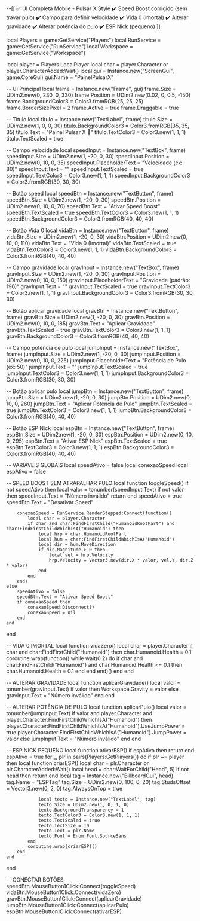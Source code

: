 --[[ 
✅ UI Completa Mobile - Pulsar X Style
✔️ Speed Boost corrigido (sem travar pulo)
✔️ Campo para definir velocidade
✔️ Vida 0 (imortal)
✔️ Alterar gravidade
✔️ Alterar potência do pulo
✔️ ESP Nick (pequeno)
]]

local Players = game:GetService("Players")
local RunService = game:GetService("RunService")
local Workspace = game:GetService("Workspace")

local player = Players.LocalPlayer
local char = player.Character or player.CharacterAdded:Wait()
local gui = Instance.new("ScreenGui", game.CoreGui)
gui.Name = "PainelPulsarX"

-- UI Principal
local frame = Instance.new("Frame", gui)
frame.Size = UDim2.new(0, 230, 0, 330)
frame.Position = UDim2.new(0.02, 0, 0.5, -150)
frame.BackgroundColor3 = Color3.fromRGB(25, 25, 25)
frame.BorderSizePixel = 2
frame.Active = true
frame.Draggable = true

-- Título
local titulo = Instance.new("TextLabel", frame)
titulo.Size = UDim2.new(1, 0, 0, 30)
titulo.BackgroundColor3 = Color3.fromRGB(35, 35, 35)
titulo.Text = "Painel Pulsar X 👣"
titulo.TextColor3 = Color3.new(1, 1, 1)
titulo.TextScaled = true

-- Campo velocidade
local speedInput = Instance.new("TextBox", frame)
speedInput.Size = UDim2.new(1, -20, 0, 30)
speedInput.Position = UDim2.new(0, 10, 0, 35)
speedInput.PlaceholderText = "Velocidade (ex: 80)"
speedInput.Text = ""
speedInput.TextScaled = true
speedInput.TextColor3 = Color3.new(1, 1, 1)
speedInput.BackgroundColor3 = Color3.fromRGB(30, 30, 30)

-- Botão speed
local speedBtn = Instance.new("TextButton", frame)
speedBtn.Size = UDim2.new(1, -20, 0, 30)
speedBtn.Position = UDim2.new(0, 10, 0, 70)
speedBtn.Text = "Ativar Speed Boost"
speedBtn.TextScaled = true
speedBtn.TextColor3 = Color3.new(1, 1, 1)
speedBtn.BackgroundColor3 = Color3.fromRGB(40, 40, 40)

-- Botão Vida 0
local vidaBtn = Instance.new("TextButton", frame)
vidaBtn.Size = UDim2.new(1, -20, 0, 30)
vidaBtn.Position = UDim2.new(0, 10, 0, 110)
vidaBtn.Text = "Vida 0 (Imortal)"
vidaBtn.TextScaled = true
vidaBtn.TextColor3 = Color3.new(1, 1, 1)
vidaBtn.BackgroundColor3 = Color3.fromRGB(40, 40, 40)

-- Campo gravidade
local gravInput = Instance.new("TextBox", frame)
gravInput.Size = UDim2.new(1, -20, 0, 30)
gravInput.Position = UDim2.new(0, 10, 0, 150)
gravInput.PlaceholderText = "Gravidade (padrão: 196)"
gravInput.Text = ""
gravInput.TextScaled = true
gravInput.TextColor3 = Color3.new(1, 1, 1)
gravInput.BackgroundColor3 = Color3.fromRGB(30, 30, 30)

-- Botão aplicar gravidade
local gravBtn = Instance.new("TextButton", frame)
gravBtn.Size = UDim2.new(1, -20, 0, 30)
gravBtn.Position = UDim2.new(0, 10, 0, 185)
gravBtn.Text = "Aplicar Gravidade"
gravBtn.TextScaled = true
gravBtn.TextColor3 = Color3.new(1, 1, 1)
gravBtn.BackgroundColor3 = Color3.fromRGB(40, 40, 40)

-- Campo potência de pulo
local jumpInput = Instance.new("TextBox", frame)
jumpInput.Size = UDim2.new(1, -20, 0, 30)
jumpInput.Position = UDim2.new(0, 10, 0, 225)
jumpInput.PlaceholderText = "Potência de Pulo (ex: 50)"
jumpInput.Text = ""
jumpInput.TextScaled = true
jumpInput.TextColor3 = Color3.new(1, 1, 1)
jumpInput.BackgroundColor3 = Color3.fromRGB(30, 30, 30)

-- Botão aplicar pulo
local jumpBtn = Instance.new("TextButton", frame)
jumpBtn.Size = UDim2.new(1, -20, 0, 30)
jumpBtn.Position = UDim2.new(0, 10, 0, 260)
jumpBtn.Text = "Aplicar Potência de Pulo"
jumpBtn.TextScaled = true
jumpBtn.TextColor3 = Color3.new(1, 1, 1)
jumpBtn.BackgroundColor3 = Color3.fromRGB(40, 40, 40)

-- Botão ESP Nick
local espBtn = Instance.new("TextButton", frame)
espBtn.Size = UDim2.new(1, -20, 0, 30)
espBtn.Position = UDim2.new(0, 10, 0, 295)
espBtn.Text = "Ativar ESP Nick"
espBtn.TextScaled = true
espBtn.TextColor3 = Color3.new(1, 1, 1)
espBtn.BackgroundColor3 = Color3.fromRGB(40, 40, 40)

-- VARIÁVEIS GLOBAIS
local speedAtivo = false
local conexaoSpeed
local espAtivo = false

-- SPEED BOOST SEM ATRAPALHAR PULO
local function toggleSpeed()
	if not speedAtivo then
		local valor = tonumber(speedInput.Text)
		if not valor then
			speedInput.Text = "Número inválido"
			return
		end
		speedAtivo = true
		speedBtn.Text = "Desativar Speed"

		conexaoSpeed = RunService.RenderStepped:Connect(function()
			local char = player.Character
			if char and char:FindFirstChild("HumanoidRootPart") and char:FindFirstChildWhichIsA("Humanoid") then
				local hrp = char.HumanoidRootPart
				local hum = char:FindFirstChildWhichIsA("Humanoid")
				local dir = hum.MoveDirection
				if dir.Magnitude > 0 then
					local vel = hrp.Velocity
					hrp.Velocity = Vector3.new(dir.X * valor, vel.Y, dir.Z * valor)
				end
			end
		end)
	else
		speedAtivo = false
		speedBtn.Text = "Ativar Speed Boost"
		if conexaoSpeed then
			conexaoSpeed:Disconnect()
			conexaoSpeed = nil
		end
	end
end

-- VIDA 0 IMORTAL
local function vidaZero()
	local char = player.Character
	if char and char:FindFirstChild("Humanoid") then
		char.Humanoid.Health = 0.1
		coroutine.wrap(function()
			while wait(0.2) do
				if char and char:FindFirstChild("Humanoid") and char.Humanoid.Health <= 0.1 then
					char.Humanoid.Health = 0.1
				end
			end
		end)()
	end
end

-- ALTERAR GRAVIDADE
local function aplicarGravidade()
	local valor = tonumber(gravInput.Text)
	if valor then
		Workspace.Gravity = valor
	else
		gravInput.Text = "Número inválido"
	end
end

-- ALTERAR POTÊNCIA DE PULO
local function aplicarPulo()
	local valor = tonumber(jumpInput.Text)
	if valor and player.Character and player.Character:FindFirstChildWhichIsA("Humanoid") then
		player.Character:FindFirstChildWhichIsA("Humanoid").UseJumpPower = true
		player.Character:FindFirstChildWhichIsA("Humanoid").JumpPower = valor
	else
		jumpInput.Text = "Número inválido"
	end
end

-- ESP NICK PEQUENO
local function ativarESP()
	if espAtivo then return end
	espAtivo = true
	for _, plr in pairs(Players:GetPlayers()) do
		if plr ~= player then
			local function criarESP()
				local char = plr.Character or plr.CharacterAdded:Wait()
				local head = char:WaitForChild("Head", 5)
				if not head then return end
				local tag = Instance.new("BillboardGui", head)
				tag.Name = "ESPTag"
				tag.Size = UDim2.new(0, 100, 0, 20)
				tag.StudsOffset = Vector3.new(0, 2, 0)
				tag.AlwaysOnTop = true

				local texto = Instance.new("TextLabel", tag)
				texto.Size = UDim2.new(1, 0, 1, 0)
				texto.BackgroundTransparency = 1
				texto.TextColor3 = Color3.new(1, 1, 1)
				texto.TextScaled = true
				texto.TextSize = 10
				texto.Text = plr.Name
				texto.Font = Enum.Font.SourceSans
			end
			coroutine.wrap(criarESP)()
		end
	end
end

-- CONECTAR BOTÕES
speedBtn.MouseButton1Click:Connect(toggleSpeed)
vidaBtn.MouseButton1Click:Connect(vidaZero)
gravBtn.MouseButton1Click:Connect(aplicarGravidade)
jumpBtn.MouseButton1Click:Connect(aplicarPulo)
espBtn.MouseButton1Click:Connect(ativarESP)
